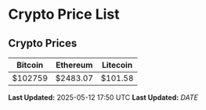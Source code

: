 # Crypto Price List

## Crypto Prices
| Bitcoin | Ethereum | Litecoin |
| ------- | -------- | -------- |
| $102759 | $2483.07 | $101.58 |
**Last Updated:** 2025-05-12 17:50 UTC
**Last Updated:** $DATE$
